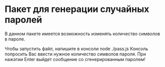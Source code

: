 # Пакет для генерации случайных паролей
В данном пакете имеется возможность изменять количество символов в пароле.

Чтобы запустить файл, напишите в консоли node ./pass.js
Консоль попросить Вас ввести нужное количество символов пароля.
При нажатии Enter выйдет сообщение со сгенерированным паролем!